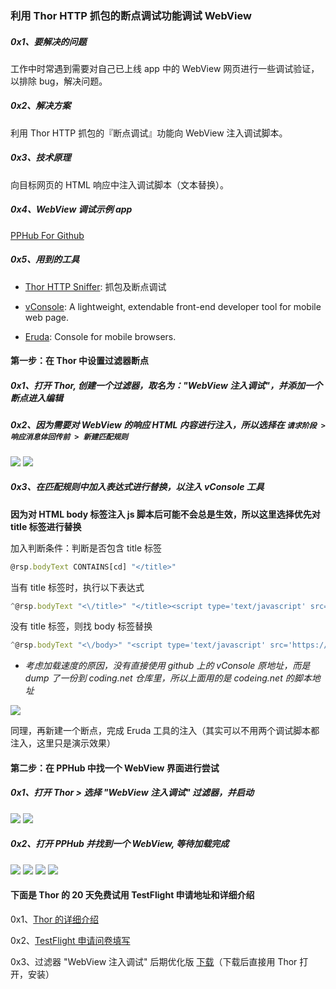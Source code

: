 ### 利用 Thor HTTP 抓包的断点调试功能调试 WebView

##### 0x1、要解决的问题

工作中时常遇到需要对自己已上线 app 中的 WebView 网页进行一些调试验证，以排除 bug，解决问题。

##### 0x2、解决方案

利用 Thor HTTP 抓包的『断点调试』功能向 WebView 注入调试脚本。

##### 0x3、技术原理

向目标网页的 HTML 响应中注入调试脚本（文本替换）。

##### 0x4、WebView 调试示例 app

[PPHub For Github](https://itunes.apple.com/app/id1314212521)

##### 0x5、用到的工具

- [Thor HTTP Sniffer](https://itunes.apple.com/app/id1210562295): 抓包及断点调试

- [vConsole](https://github.com/Tencent/vConsole): A lightweight, extendable front-end developer tool for mobile web page.

- [Eruda](https://github.com/liriliri/eruda): Console for mobile browsers.


#### 第一步：在 Thor 中设置过滤器断点

##### 0x1、打开 Thor, 创建一个过滤器，取名为："WebView 注入调试"，并添加一个断点进入编辑


##### 0x2、因为需要对 WebView 的响应 HTML 内容进行注入，所以选择在 `请求阶段 > 响应消息体回传前 > 新建匹配规则`

![](bp_res/4.jpg) ![](bp_res/8.jpg)

##### 0x3、在匹配规则中加入表达式进行替换，以注入 vConsole 工具

**因为对 HTML body 标签注入 js 脚本后可能不会总是生效，所以这里选择优先对 title 标签进行替换**

加入判断条件：判断是否包含 title 标签
``` javascript
@rsp.bodyText CONTAINS[cd] "</title>"
```

当有 title 标签时，执行以下表达式

``` javascript
^@rsp.bodyText "<\/title>" "</title><script type='text/javascript' src='https://coding.net/u/Tumblr/p/thor-lib/git/raw/master/vconsole/3.2.0/vconsole.min.js'></script><script>new VConsole();</script>"
```

没有 title 标签，则找 body 标签替换

``` javascript
^@rsp.bodyText "<\/body>" "<script type='text/javascript' src='https://coding.net/u/Tumblr/p/thor-lib/git/raw/master/vconsole/3.2.0/vconsole.min.js'></script><script>new VConsole();</script></body>"
```

- *考虑加载速度的原因，没有直接使用 github 上的 vConsole 原地址，而是 dump 了一份到 coding.net 仓库里，所以上面用的是 codeing.net 的脚本地址*

![](bp_res/7.jpg)


同理，再新建一个断点，完成 Eruda 工具的注入（其实可以不用两个调试脚本都注入，这里只是演示效果）


#### 第二步：在 PPHub 中找一个 WebView 界面进行尝试

##### 0x1、打开 Thor > 选择 "WebView 注入调试" 过滤器，并启动

![](bp_res/9.jpg) ![](bp_res/3.jpg) 

##### 0x2、打开 PPHub 并找到一个 WebView, 等待加载完成

![](bp_res/2.jpg) ![](bp_res/1.jpg) 
![](bp_res/6.jpg) ![](bp_res/5.jpg) 


#### 下面是 Thor 的 20 天免费试用 TestFlight 申请地址和详细介绍

0x1、[Thor 的详细介绍](https://github.com/PixelCyber/Thor/blob/master/README-zh-Hans.md)

0x2、[TestFlight 申请问卷填写](https://wj.qq.com/s/1607760/e57d)

0x3、过滤器 "WebView 注入调试" 后期优化版 [下载](bp_res/WebView_debug.f4thor)（下载后直接用 Thor 打开，安装）

